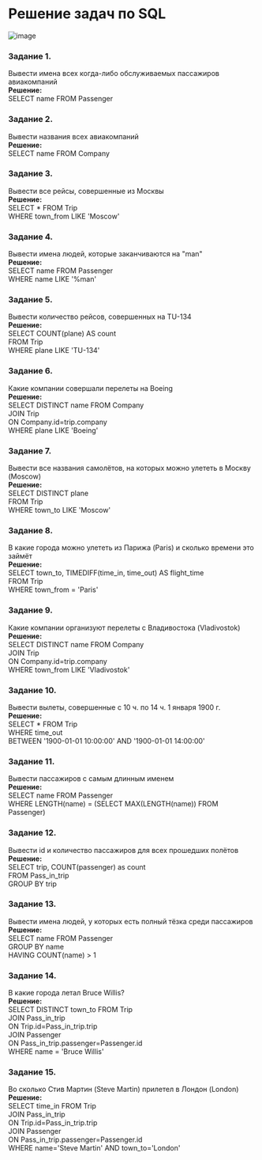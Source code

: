 # Решение задач по SQL
![image](https://user-images.githubusercontent.com/103492272/168607807-201c00fc-9656-493d-98db-20dfdbcb4bd4.png)

### Задание 1. 
Вывести имена всех когда-либо обслуживаемых пассажиров авиакомпаний  
**Решение:**  
SELECT name FROM Passenger

### Задание 2. 
Вывести названия всеx авиакомпаний  
**Решение:**  
SELECT name FROM Company

### Задание 3. 
Вывести все рейсы, совершенные из Москвы    
**Решение:**  
SELECT * FROM Trip  
WHERE town_from LIKE 'Moscow'  

### Задание 4. 
Вывести имена людей, которые заканчиваются на "man"  
**Решение:**  
SELECT name FROM Passenger  
WHERE name LIKE '%man'  

### Задание 5. 
Вывести количество рейсов, совершенных на TU-134  
**Решение:**  
SELECT COUNT(plane) AS count  
FROM Trip  
WHERE plane LIKE 'TU-134'

### Задание 6. 
Какие компании совершали перелеты на Boeing  
**Решение:**  
SELECT DISTINCT name FROM Company  
JOIN Trip  
ON Company.id=trip.company  
WHERE plane LIKE 'Boeing'  

### Задание 7. 
Вывести все названия самолётов, на которых можно улететь в Москву (Moscow)  
**Решение:**  
SELECT DISTINCT plane  
FROM Trip  
WHERE town_to LIKE 'Moscow'  

### Задание 8. 
В какие города можно улететь из Парижа (Paris) и сколько времени это займёт  
**Решение:**  
SELECT town_to, TIMEDIFF(time_in, time_out) AS flight_time  
FROM Trip  
WHERE town_from = 'Paris'  

### Задание 9. 
Какие компании организуют перелеты с Владивостока (Vladivostok)  
**Решение:**  
SELECT DISTINCT name FROM Company  
JOIN Trip  
ON Company.id=trip.company  
WHERE town_from LIKE 'Vladivostok'  

### Задание 10. 
Вывести вылеты, совершенные с 10 ч. по 14 ч. 1 января 1900 г.  
**Решение:**  
SELECT * FROM Trip  
WHERE time_out  
BETWEEN '1900-01-01 10:00:00' AND '1900-01-01 14:00:00'  

### Задание 11. 
Вывести пассажиров с самым длинным именем  
**Решение:**  
SELECT name FROM Passenger  
WHERE LENGTH(name) = (SELECT MAX(LENGTH(name)) FROM Passenger)  

### Задание 12. 
Вывести id и количество пассажиров для всех прошедших полётов  
**Решение:**  
SELECT trip, COUNT(passenger) as count    
FROM Pass_in_trip  
GROUP BY trip  

### Задание 13. 
Вывести имена людей, у которых есть полный тёзка среди пассажиров  
**Решение:**  
SELECT name FROM Passenger  
GROUP BY name  
HAVING COUNT(name) > 1  

### Задание 14. 
В какие города летал Bruce Willis?  
**Решение:**  
SELECT DISTINCT town_to FROM Trip  
JOIN Pass_in_trip  
ON Trip.id=Pass_in_trip.trip  
JOIN Passenger  
ON Pass_in_trip.passenger=Passenger.id  
WHERE name = 'Bruce Willis'  

### Задание 15. 
Во сколько Стив Мартин (Steve Martin) прилетел в Лондон (London)  
**Решение:**  
SELECT time_in FROM Trip  
JOIN Pass_in_trip  
ON Trip.id=Pass_in_trip.trip  
JOIN Passenger  
ON Pass_in_trip.passenger=Passenger.id  
WHERE name='Steve Martin' AND town_to='London'  
